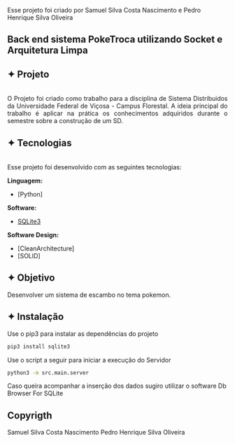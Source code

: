 Esse projeto foi criado por Samuel Silva Costa Nascimento e Pedro Henrique Silva Oliveira

## Back end sistema PokeTroca utilizando Socket e Arquitetura Limpa

## ✦ Projeto
<br>
<div style="text-align: justify">
O Projeto foi criado como trabalho para a disciplina de Sistema Distribuidos da Universidade Federal de Viçosa - Campus Florestal. A ideia principal do trabalho é aplicar na prática os conhecimentos adquiridos durante o semestre sobre a construção de um SD.
</div>

## ✦ Tecnologias
<br>
<div style="text-align: justify">
Esse projeto foi desenvolvido com as seguintes tecnologias:

**Linguagem:**
- [Python]

**Software:**
- [SQLite3](https://www.sqlite.org/index.html)

**Software Design:**
- [CleanArchitecture]
- [SOLID]
</div>

## ✦ Objetivo

Desenvolver um sistema de escambo no tema pokemon.

## ✦ Instalação

Use o pip3 para instalar as dependências do projeto

```bash
pip3 install sqlite3
```

Use o script a seguir para iniciar a execução do Servidor

```bash
python3 -m src.main.server
```

Caso queira acompanhar a inserção dos dados sugiro utilizar o software Db Browser For SQLite

## Copyrigth
Samuel Silva Costa Nascimento
Pedro Henrique Silva Oliveira 
